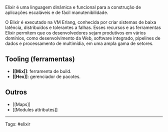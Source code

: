 
Elixir é uma linguagem dinâmica e funcional para a construção de aplicações escaláveis e de fácil manutenibilidade.

O Elixir é executado na VM Erlang, conhecida por criar sistemas de baixa latência, distribuídos e tolerantes a falhas. Esses recursos e as ferramentas Elixir permitem que os desenvolvedores sejam produtivos em vários domínios, como desenvolvimento da Web, software integrado, pipelines de dados e processamento de multimídia, em uma ampla gama de setores.

## Tooling (ferramentas)

- **[[Mix]]**: ferramenta de build.
- **[[Hex]]**: gerenciador de pacotes.

## Outros 

- [[Maps]]
- [[Modules attributes]]

---
Tags: #elixir